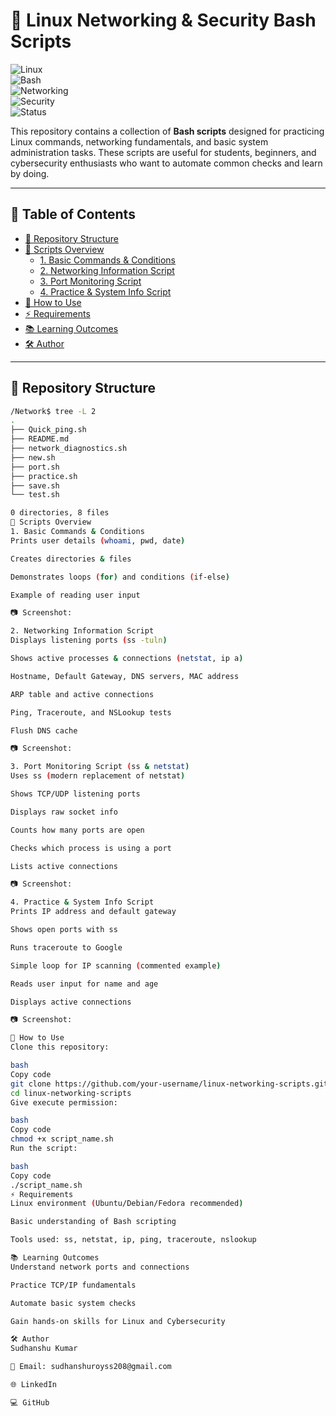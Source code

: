 # 🔐 Linux Networking & Security Bash Scripts  

![Linux](https://img.shields.io/badge/OS-Linux-blue?logo=linux)  
![Bash](https://img.shields.io/badge/Shell-Bash-green?logo=gnu-bash)  
![Networking](https://img.shields.io/badge/Focus-Networking-orange?logo=gnu-social)  
![Security](https://img.shields.io/badge/Security-Cybersecurity-red?logo=datadog)  
![Status](https://img.shields.io/badge/Status-Active-success)  

This repository contains a collection of **Bash scripts** designed for practicing Linux commands, networking fundamentals, and basic system administration tasks. These scripts are useful for students, beginners, and cybersecurity enthusiasts who want to automate common checks and learn by doing.

---

## 📑 Table of Contents
- [📂 Repository Structure](#-repository-structure)
- [📜 Scripts Overview](#-scripts-overview)
  - [1. Basic Commands & Conditions](#1-basic-commands--conditions)
  - [2. Networking Information Script](#2-networking-information-script)
  - [3. Port Monitoring Script](#3-port-monitoring-script-ss--netstat)
  - [4. Practice & System Info Script](#4-practice--system-info-script)
- [🚀 How to Use](#-how-to-use)
- [⚡ Requirements](#-requirements)
- [📚 Learning Outcomes](#-learning-outcomes)
- [🛠️ Author](#️-author)

---

## 📂 Repository Structure

```bash
/Network$ tree -L 2
.
├── Quick_ping.sh
├── README.md
├── network_diagnostics.sh
├── new.sh
├── port.sh
├── practice.sh
├── save.sh
└── test.sh

0 directories, 8 files
📜 Scripts Overview
1. Basic Commands & Conditions
Prints user details (whoami, pwd, date)

Creates directories & files

Demonstrates loops (for) and conditions (if-else)

Example of reading user input

📷 Screenshot:

2. Networking Information Script
Displays listening ports (ss -tuln)

Shows active processes & connections (netstat, ip a)

Hostname, Default Gateway, DNS servers, MAC address

ARP table and active connections

Ping, Traceroute, and NSLookup tests

Flush DNS cache

📷 Screenshot:

3. Port Monitoring Script (ss & netstat)
Uses ss (modern replacement of netstat)

Shows TCP/UDP listening ports

Displays raw socket info

Counts how many ports are open

Checks which process is using a port

Lists active connections

📷 Screenshot:

4. Practice & System Info Script
Prints IP address and default gateway

Shows open ports with ss

Runs traceroute to Google

Simple loop for IP scanning (commented example)

Reads user input for name and age

Displays active connections

📷 Screenshot:

🚀 How to Use
Clone this repository:

bash
Copy code
git clone https://github.com/your-username/linux-networking-scripts.git
cd linux-networking-scripts
Give execute permission:

bash
Copy code
chmod +x script_name.sh
Run the script:

bash
Copy code
./script_name.sh
⚡ Requirements
Linux environment (Ubuntu/Debian/Fedora recommended)

Basic understanding of Bash scripting

Tools used: ss, netstat, ip, ping, traceroute, nslookup

📚 Learning Outcomes
Understand network ports and connections

Practice TCP/IP fundamentals

Automate basic system checks

Gain hands-on skills for Linux and Cybersecurity

🛠️ Author
Sudhanshu Kumar

📧 Email: sudhanshuroyss208@gmail.com

🌐 LinkedIn

💻 GitHub
